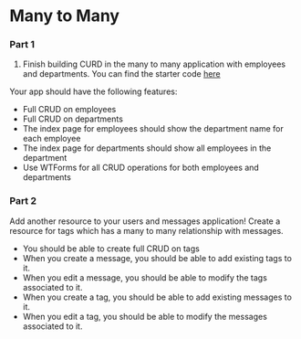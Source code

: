 # Many to Many

### Part 1 

1. Finish building CURD in the many to many application with employees and departments. You can find the starter code [here](https://github.com/rithmschool/flask-many-many-example)

Your app should have the following features:

* Full CRUD on employees
* Full CRUD on departments 
* The index page for employees should show the department name for each employee
* The index page for departments should show all employees in the department
* Use WTForms for all CRUD operations for both employees and departments 

### Part 2 

Add another resource to your users and messages application! Create a resource for tags which has a many to many relationship with messages. 

- You should be able to create full CRUD on tags 
- When you create a message, you should be able to add existing tags to it. 
- When you edit a message, you should be able to modify the tags associated to it. 
- When you create a tag, you should be able to add existing messages to it.
- When you edit a tag, you should be able to modify the messages associated to it. 
